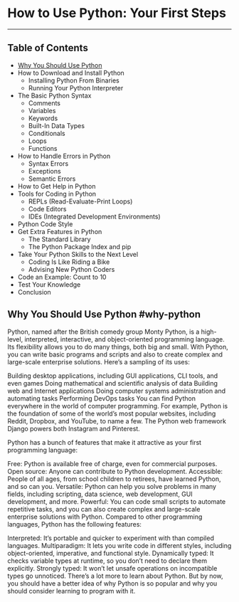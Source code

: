 # How to Use Python: Your First Steps

___
## Table of Contents

- [Why You Should Use Python](#why-python)
- How to Download and Install Python
  - Installing Python From Binaries
  - Running Your Python Interpreter
- The Basic Python Syntax
  - Comments
  - Variables
  - Keywords
  - Built-In Data Types
  - Conditionals
  - Loops
  - Functions
- How to Handle Errors in Python
  - Syntax Errors
  - Exceptions
  - Semantic Errors
- How to Get Help in Python
- Tools for Coding in Python
  - REPLs (Read-Evaluate-Print Loops)
  - Code Editors
  - IDEs (Integrated Development Environments)
- Python Code Style
- Get Extra Features in Python
  - The Standard Library
  - The Python Package Index and pip
- Take Your Python Skills to the Next Level
  - Coding Is Like Riding a Bike
  - Advising New Python Coders
- Code an Example: Count to 10
- Test Your Knowledge
- Conclusion


## Why You Should Use Python #why-python

Python, named after the British comedy group Monty Python, is a high-level, interpreted, interactive, and object-oriented programming language. Its flexibility allows you to do many things, both big and small. With Python, you can write basic programs and scripts and also to create complex and large-scale enterprise solutions. Here’s a sampling of its uses:

Building desktop applications, including GUI applications, CLI tools, and even games
Doing mathematical and scientific analysis of data
Building web and Internet applications
Doing computer systems administration and automating tasks
Performing DevOps tasks
You can find Python everywhere in the world of computer programming. For example, Python is the foundation of some of the world’s most popular websites, including Reddit, Dropbox, and YouTube, to name a few. The Python web framework Django powers both Instagram and Pinterest.

Python has a bunch of features that make it attractive as your first programming language:

Free: Python is available free of charge, even for commercial purposes.
Open source: Anyone can contribute to Python development.
Accessible: People of all ages, from school children to retirees, have learned Python, and so can you.
Versatile: Python can help you solve problems in many fields, including scripting, data science, web development, GUI development, and more.
Powerful: You can code small scripts to automate repetitive tasks, and you can also create complex and large-scale enterprise solutions with Python.
Compared to other programming languages, Python has the following features:

Interpreted: It’s portable and quicker to experiment with than compiled languages.
Multiparadigm: It lets you write code in different styles, including object-oriented, imperative, and functional style.
Dynamically typed: It checks variable types at runtime, so you don’t need to declare them explicitly.
Strongly typed: It won’t let unsafe operations on incompatible types go unnoticed.
There’s a lot more to learn about Python. But by now, you should have a better idea of why Python is so popular and why you should consider learning to program with it.

